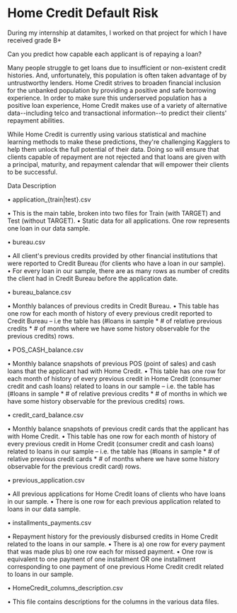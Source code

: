 # Home Credit Default Risk
During my internship at datamites, I worked on that project for which I have received grade B+

Can you predict how capable each applicant is of repaying a loan?


Many people struggle to get loans due to insufficient or non-existent credit histories. And, unfortunately, this population is often taken advantage of by untrustworthy lenders.
Home Credit strives to broaden financial inclusion for the unbanked population by providing a positive and safe borrowing experience. In order to make sure this underserved population has a positive loan experience, Home Credit makes use of a variety of alternative data--including telco and transactional information--to predict their clients' repayment abilities.

While Home Credit is currently using various statistical and machine learning methods to make these predictions, they're challenging Kagglers to help them unlock the full potential of their data. Doing so will ensure that clients capable of repayment are not rejected and that loans are given with a principal, maturity, and repayment calendar that will empower their clients to be successful.

Data Description

•	application_{train|test}.csv

•	This is the main table, broken into two files for Train (with TARGET) and Test (without TARGET). 
•	Static data for all applications. One row represents one loan in our data sample.

•	bureau.csv

•	All client's previous credits provided by other financial institutions that were reported to Credit Bureau (for clients who have a loan in our sample). 
•	For every loan in our sample, there are as many rows as number of credits the client had in Credit Bureau before the application date.

•	bureau_balance.csv

•	Monthly balances of previous credits in Credit Bureau. 
•	This table has one row for each month of history of every previous credit reported to Credit Bureau – i.e the table has (#loans in sample * # of relative previous credits * # of months where we have some history observable for the previous credits) rows.

•	POS_CASH_balance.csv

•	Monthly balance snapshots of previous POS (point of sales) and cash loans that the applicant had with Home Credit. 
•	This table has one row for each month of history of every previous credit in Home Credit (consumer credit and cash loans) related to loans in our sample – i.e. the table has (#loans in sample * # of relative previous credits * # of months in which we have some history observable for the previous credits) rows.

•	credit_card_balance.csv

•	Monthly balance snapshots of previous credit cards that the applicant has with Home Credit. 
•	This table has one row for each month of history of every previous credit in Home Credit (consumer credit and cash loans) related to loans in our sample – i.e. the table has (#loans in sample * # of relative previous credit cards * # of months where we have some history observable for the previous credit card) rows.

•	previous_application.csv

•	All previous applications for Home Credit loans of clients who have loans in our sample. 
•	There is one row for each previous application related to loans in our data sample.

•	installments_payments.csv

•	Repayment history for the previously disbursed credits in Home Credit related to the loans in our sample. 
•	There is a) one row for every payment that was made plus b) one row each for missed payment. 
•	One row is equivalent to one payment of one installment OR one installment corresponding to one payment of one previous Home Credit credit related to loans in our sample.

•	HomeCredit_columns_description.csv

•	This file contains descriptions for the columns in the various data files.



 
